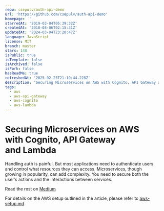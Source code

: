 ```yaml
---
repo: csepulv/auth-api-demo
url: 'https://github.com/csepulv/auth-api-demo'
homepage: ''
starredAt: '2019-03-04T05:39:32Z'
createdAt: '2018-08-06T02:15:31Z'
updatedAt: '2024-03-04T23:20:47Z'
language: JavaScript
license: MIT
branch: master
stars: 148
isPublic: true
isTemplate: false
isArchived: false
isFork: false
hasReadMe: true
refreshedAt: '2025-02-25T21:19:44.228Z'
description: 'Securing Microservices on AWS with Cognito, API Gateway and Lambda Demo'
tags:
  - aws
  - aws-api-gateway
  - aws-cognito
  - aws-lambda
---
```


# Securing Microservices on AWS with Cognito, API Gateway and Lambda

Handling auth is painful. But most applications need to authenticate users and control what resources they can access. Microservices, though growing in popularity, can add complexity. You need to secure both the user’s actions and the interactions between services.

Read the rest on [Medium](https://medium.freecodecamp.org/how-to-secure-microservices-on-aws-with-cognito-api-gateway-and-lambda-4bfaa7a6583c)

For details on the AWS setup outlined in the article, please refer to [aws-setup.md](./docs/aws-setup.md)
